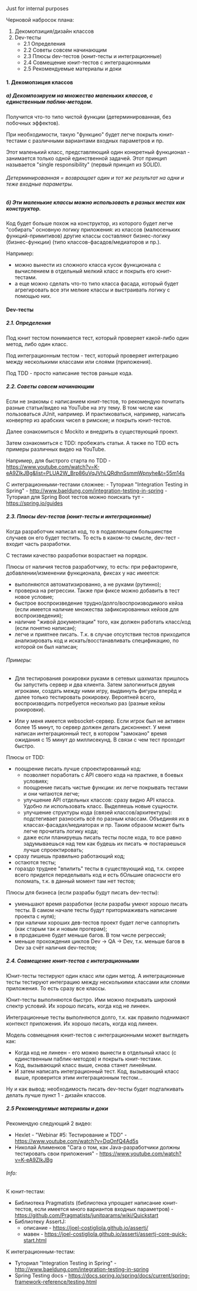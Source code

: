 Just for internal purposes

Черновой набросок плана:
1. Декомопзиция/дизайн классов
2. Dev-тесты
    - 2.1 Определения
    - 2.2 Советы совсем начинающим
    - 2.3 Плюсы dev-тестов (юнит-тесты и интеграционные)
    - 2.4 Совмещение юнит-тестов с интеграционными
    - 2.5 Рекомендуемые материалы и доки

#### 1. Декомопзиция классов

##### а) Декомпозируем на множество маленьких классов, с единственным паблик-методом.

Получится что-то типо чистой функции (детерминированная, без побочных эффектов).

При необходимости, такую "функцию" будет легче покрыть юнит-тестами с различными вариантами входных параметров и пр.

Этот маленький класс, представляющий один конкретный функционал - занимается только одной единственной задачей. Этот принцип называется "single responsibility" (первый принцип из SOLID).

###### Детерминированная = возвращает один и тот же результат на одни и теже входные параметры.


##### б) Эти маленькие классы можно использовать в разных местах как конструктор.

Код будет больше похож на конструктор, из которого будет легче "собирать" основную логику приложения: из классов (малюсеньких функций-примитивов) другие классы составляют бизнес-логику (бизнес-функции) (типо классов-фасадов/медиаторов и пр.).

Например:
- можно вынести из сложного класса кусок функционала с вычислением в отдельный мелкий класс и покрыть его юнит-тестами.
- а еще можно сделать что-то типо класса фасада, который будет агрегировать все эти мелкие классы и выстраивать логику с помощью них.

#### Dev-тесты

##### 2.1. Определения
Под юнит тестом понимается тест, который проверяет какой-либо один метод, либо один класс.

Под интеграционным тестом - тест, который проверяет интеграцию между несколькими классами или слоями (приложения).

Под TDD - просто написание тестов раньше кода.

##### 2.2. Советы совсем начинающим
Если не знакомы с написанием юнит-тестов, то рекомендую почитать разные статьи/видео на YouTube на эту тему. В том числе как пользоваться JUnit, например. И практиковаться, например, написать конвертер из арабских чисел в римские; и покрыть юнит-тестов.

Далее ознакомиться с Mockito и внедрить в существующий проект.

Затем ознакомиться с TDD: пробежать статьи. А также по TDD есть примеры различных видео на YouTube.

Например, для быстрого старта по TDD - https://www.youtube.com/watch?v=K-eA9ZIkJBg&list=PLUA2W_Brp86uVqJVhLQRdhnSsmmWpnyhe&t=55m14s

С интеграционными-тестами сложнее:
    - Туториал "Integration Testing in Spring" - http://www.baeldung.com/integration-testing-in-spring
    - Туториал для Spring Boot тестов можно поискать тут - https://spring.io/guides
    

##### 2.3. Плюсы dev-тестов (юнит-тесты и интеграционные)

Когда разработчик написал код, то в подавляющем большинстве случаев он его будет тестить. То есть в каком-то смысле, dev-тест - входит часть разработки. 

С тестами качество разработки возрастает на порядок.

Плюсы от наличия тестов разработчику, то есть: при рефакторинге, добавлении/изменении функционала, фиксах у нас имеется:
- выполняются автоматизированно, а не руками (рутинно);
- проверка на регрессии. Также при фиксе можно добавить в тест новое условие;
- быстрое воспроизведение трудно/долго/воспроизводимого кейза (если имеется наличие множества зафиксированных кейзов для воспроизведения);
- наличие "живой документации" того, как должен работать класс/код (если понятно написан);
- легче и приятнее писать. Т.к. в случае отсутствия тестов приходится анализировать код и искать/восстанавливать спецификацию, по которой он был написан;

###### Примеры:
* Для тестирования рокировки руками в сетевых шахматах пришлось бы запустить сервер и два клиента. Затем залогиниться двумя игроками, создать между ними игру, выдвинуть фигуры вперёд и далее только тестировать рокировку. Вероятней всего, воспроизводить потребуется несколько раз (разные кейзы рокировки).

* Или у меня имеется websocket-сервер. Если игрок был не активен более 15 минут, то сервер должен делать дисконнект. У меня написан интеграционный тест, в котором "замокано" время ожидания с 15 минут до миллисекунд. В связи с чем тест проходит быстро.

Плюсы от TDD:
- поощрение писать лучше спроектированный код:
  - позволяет поработать с API своего кода на практике, в боевых условиях;
  - поощрение писать чистые функции: их легче покрывать тестами и они читаются легче;
  - улучшение API отдельных классов: сразу видно API класса. Удобно ли использовать класс. Выделяешь новые сущности.
  - улучшение структуры кода (связей классов/архитектуры): подстегивает разносить всё по разным классам. Объединяя их в классах-фасадах/медиаторах и пр. Таким образом может быть легче прочитать логику кода;
  - даже если планируешь писать тесты после кода, то все равно задумываешься над тем как будешь их писать => постараешься лучше спроектировать;
- сразу пишешь правильно работающий код;
- остаются тесты;
- гораздо труднее "впилить" тесты в существующий код, т.к. скорее всего придется переделывать код и есть бОльшие опасности его поломать, т.к. в данный момент там нет тестов;

Плюсы для бизнеса (если разрабы будут писать dev-тесты):
- уменьшают время разработки (если разрабы умеют хорошо писать тесты. В самом начале тесты будут притормаживать написание проекта с нуля);
- при наличии хороших дев-тестов проект будет легче саппортить (как старым так и новым прогерам);
- в продакшене будет меньше багов. В том числе регрессий;
- меньше прохождения циклов Dev -> QA -> Dev, т.к. меньше багов в Dev за счёт наличия dev-тестов;


##### 2.4. Совмещение юнит-тестов с интеграционными

Юнит-тесты тестируют один класс или один метод.
А интеграционные тесты тестируют интеграцию между несколькими классами или слоями приложения. То есть сразу все классы.

Юнит-тесты выполняются быстро. Ими можно покрывать широкий спектр условий. Их хорошо писать, когда код не линеен.

Интеграционные тесты выполняются долго, т.к. как правило поднимают контекст приложения. Их хорошо писать, когда код линеен.

Модель совмещения юнит-тестов с интеграционными может выглядеть как:
- Когда код не линеен - его можно вынести в отдельный класс (с единственным паблик-методов) и покрыть юнит-тестами.
- Код, вызывающий класс выше, снова станет линейным.
- И затем написать интеграционный тест. Код, вызывающий класс выше, проверится этим интеграционным тестом...

Ну и как вывод: необходимость писать dev-тесты будет подталкивать делать лучше пункт 1 - дизайн классов.


##### 2.5 Рекомендуемые материалы и доки

Рекомендую следующий 2 видео:
  - Hexlet - "Webinar #5: Тестирование и TDD" - https://www.youtube.com/watch?v=DqOnfQ4Ad5s
  - Николай Алименков "Сага о том, как Java-разработчики должны тестировать свои приложения" - https://www.youtube.com/watch?v=K-eA9ZIkJBg

###### Info:
К юнит-тестам:
- Библиотека Pragmatists (библиотека упрощает написание юнит-тестов, если имеется много вариантов входных параметров) - https://github.com/Pragmatists/junitparams/wiki/Quickstart
- Библиотеку AssertJ:
  - описание - https://joel-costigliola.github.io/assertj/
  - мавен - https://joel-costigliola.github.io/assertj/assertj-core-quick-start.html

К интеграционным-тестам:
- Туториал "Integration Testing in Spring" - http://www.baeldung.com/integration-testing-in-spring
- Spring Testing docs - https://docs.spring.io/spring/docs/current/spring-framework-reference/testing.html


